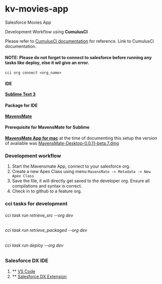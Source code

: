 # kv-movies-app
Salesforce Movies App

Development Workflow using **CumulusCI**

Please refer to [CumulusCi documentation](http://cumulusci.readthedocs.io/en/latest/tutorial.html#part-1-installing-cumulusci) for reference. Link to CumulusCi documentation.

#### **NOTE:**  Please do not forget to connect to salesforce before running any tasks like deploy, else it wil give an error.
` cci org connect <org_name> `

#### IDE
**[Sublime Text 3](https://www.sublimetext.com/)**

#### Package for IDE
**[MavensMate](https://github.com/joeferraro/MavensMate-SublimeText)**

#### Prerequisite for MavensMate for Sublime
**[MavensMate App for mac](https://github.com/joeferraro/mavensmate-desktop/releases)**
at the time of documenting this setup the version of available was [MavensMate-Desktop-0.0.11-beta.7.dmg](https://github.com/joeferraro/MavensMate-Desktop/releases/download/v0.0.11-beta.7/MavensMate-Desktop-0.0.11-beta.7.dmg)

### Development workflow

1. Start the Mavensmate App, connect to your salesforce org.
2. Create a new Apex Class using menu ` MavensMate -> Metadata -> New Apex Class `
3. Save the file, it will directly get saved to the developer org. Ensure all compilations and syntax is correct.
4. Check in to github to a feature org.

### cci tasks for development

###### cci task run retrieve_src --org dev
###### cci task run retrieve_packaged --org dev
###### cci task run deploy --org dev


### Salesforce DX IDE
1. ** [VS Code](https://code.visualstudio.com/)
2. ** [Salesforce DX Extension](https://marketplace.visualstudio.com/items?itemName=salesforce.salesforcedx-vscode)
